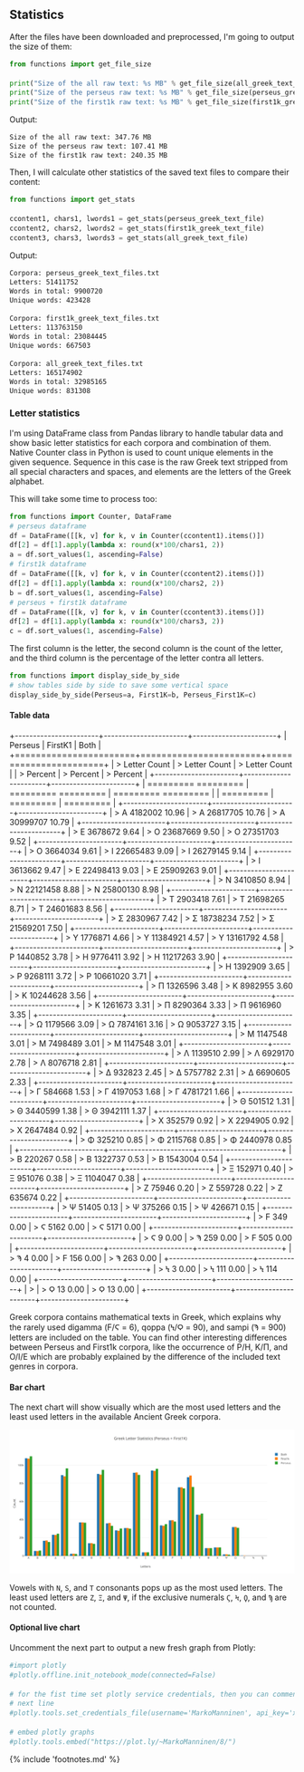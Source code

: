 ## Statistics

After the files have been downloaded and preprocessed, I'm going to
output the size of them:

```python
from functions import get_file_size

print("Size of the all raw text: %s MB" % get_file_size(all_greek_text_file))
print("Size of the perseus raw text: %s MB" % get_file_size(perseus_greek_text_file))
print("Size of the first1k raw text: %s MB" % get_file_size(first1k_greek_text_file))
```

Output:

```
Size of the all raw text: 347.76 MB
Size of the perseus raw text: 107.41 MB
Size of the first1k raw text: 240.35 MB
```

Then, I will calculate other statistics of the saved text files to
compare their content:

```python
from functions import get_stats

ccontent1, chars1, lwords1 = get_stats(perseus_greek_text_file)
ccontent2, chars2, lwords2 = get_stats(first1k_greek_text_file)
ccontent3, chars3, lwords3 = get_stats(all_greek_text_file)
```

Output:

```
Corpora: perseus_greek_text_files.txt
Letters: 51411752
Words in total: 9900720
Unique words: 423428

Corpora: first1k_greek_text_files.txt
Letters: 113763150
Words in total: 23084445
Unique words: 667503

Corpora: all_greek_text_files.txt
Letters: 165174902
Words in total: 32985165
Unique words: 831308
```

### Letter statistics

I'm using DataFrame class from Pandas library to handle tabular data
and show basic letter statistics for each corpora and combination of
them. Native Counter class in Python is used to count unique elements in
the given sequence. Sequence in this case is the raw Greek text stripped
from all special characters and spaces, and elements are the letters of
the Greek alphabet.

This will take some time to process too:

```python
from functions import Counter, DataFrame
# perseus dataframe
df = DataFrame([[k, v] for k, v in Counter(ccontent1).items()])
df[2] = df[1].apply(lambda x: round(x*100/chars1, 2))
a = df.sort_values(1, ascending=False)
# first1k dataframe
df = DataFrame([[k, v] for k, v in Counter(ccontent2).items()])
df[2] = df[1].apply(lambda x: round(x*100/chars2, 2))
b = df.sort_values(1, ascending=False)
# perseus + first1k dataframe
df = DataFrame([[k, v] for k, v in Counter(ccontent3).items()])
df[2] = df[1].apply(lambda x: round(x*100/chars3, 2))
c = df.sort_values(1, ascending=False)
```

The first column is the letter, the second column is the count of the
letter, and the third column is the percentage of the letter contra all
letters.

```python
from functions import display_side_by_side
# show tables side by side to save some vertical space
display_side_by_side(Perseus=a, First1K=b, Perseus_First1K=c)
```

#### Table data

+-----------------------+-----------------------+-----------------------+
| Perseus               | FirstK1               | Both                  |
+=======================+=======================+=======================+
| > Letter Count        | > Letter Count        | > Letter Count        |
| > Percent             | > Percent             | > Percent             |
+-----------------------+-----------------------+-----------------------+
| ========= =========   | ========= =========   | ========= =========   |
| =========             | =========             | =========             |
+-----------------------+-----------------------+-----------------------+
| > Α 4182002 10.96     | > Α 26817705 10.76    | > Α 30999707 10.79    |
+-----------------------+-----------------------+-----------------------+
| > Ε 3678672 9.64      | > Ο 23687669 9.50     | > Ο 27351703 9.52     |
+-----------------------+-----------------------+-----------------------+
| > Ο 3664034 9.61      | > Ι 22665483 9.09     | > Ι 26279145 9.14     |
+-----------------------+-----------------------+-----------------------+
| > Ι 3613662 9.47      | > Ε 22498413 9.03     | > Ε 25909263 9.01     |
+-----------------------+-----------------------+-----------------------+
| > Ν 3410850 8.94      | > Ν 22121458 8.88     | > Ν 25800130 8.98     |
+-----------------------+-----------------------+-----------------------+
| > Τ 2903418 7.61      | > Τ 21698265 8.71     | > Τ 24601683 8.56     |
+-----------------------+-----------------------+-----------------------+
| > Σ 2830967 7.42      | > Σ 18738234 7.52     | > Σ 21569201 7.50     |
+-----------------------+-----------------------+-----------------------+
| > Υ 1776871 4.66      | > Υ 11384921 4.57     | > Υ 13161792 4.58     |
+-----------------------+-----------------------+-----------------------+
| > Ρ 1440852 3.78      | > Η 9776411 3.92      | > Η 11217263 3.90     |
+-----------------------+-----------------------+-----------------------+
| > Η 1392909 3.65      | > Ρ 9268111 3.72      | > Ρ 10661020 3.71     |
+-----------------------+-----------------------+-----------------------+
| > Π 1326596 3.48      | > Κ 8982955 3.60      | > Κ 10244628 3.56     |
+-----------------------+-----------------------+-----------------------+
| > Κ 1261673 3.31      | > Π 8290364 3.33      | > Π 9616960 3.35      |
+-----------------------+-----------------------+-----------------------+
| > Ω 1179566 3.09      | > Ω 7874161 3.16      | > Ω 9053727 3.15      |
+-----------------------+-----------------------+-----------------------+
| > Μ 1147548 3.01      | > Μ 7498489 3.01      | > Μ 1147548 3.01      |
+-----------------------+-----------------------+-----------------------+
| > Λ 1139510 2.99      | > Λ 6929170 2.78      | > Λ 8076718 2.81      |
+-----------------------+-----------------------+-----------------------+
| > Δ 932823 2.45       | > Δ 5757782 2.31      | > Δ 6690605 2.33      |
+-----------------------+-----------------------+-----------------------+
| > Γ 584668 1.53       | > Γ 4197053 1.68      | > Γ 4781721 1.66      |
+-----------------------+-----------------------+-----------------------+
| > Θ 501512 1.31       | > Θ 3440599 1.38      | > Θ 3942111 1.37      |
+-----------------------+-----------------------+-----------------------+
| > Χ 352579 0.92       | > Χ 2294905 0.92      | > Χ 2647484 0.92      |
+-----------------------+-----------------------+-----------------------+
| > Φ 325210 0.85       | > Φ 2115768 0.85      | > Φ 2440978 0.85      |
+-----------------------+-----------------------+-----------------------+
| > Β 220267 0.58       | > Β 1322737 0.53      | > Β 1543004 0.54      |
+-----------------------+-----------------------+-----------------------+
| > Ξ 152971 0.40       | > Ξ 951076 0.38       | > Ξ 1104047 0.38      |
+-----------------------+-----------------------+-----------------------+
| > Ζ 75946 0.20        | > Ζ 559728 0.22       | > Ζ 635674 0.22       |
+-----------------------+-----------------------+-----------------------+
| > Ψ 51405 0.13        | > Ψ 375266 0.15       | > Ψ 426671 0.15       |
+-----------------------+-----------------------+-----------------------+
| > Ϝ 349 0.00          | > Ϛ 5162 0.00         | > Ϛ 5171 0.00         |
+-----------------------+-----------------------+-----------------------+
| > Ϛ 9 0.00            | > Ϡ 259 0.00          | > Ϝ 505 0.00          |
+-----------------------+-----------------------+-----------------------+
| > Ϡ 4 0.00            | > Ϝ 156 0.00          | > Ϡ 263 0.00          |
+-----------------------+-----------------------+-----------------------+
| > Ϟ 3 0.00            | > Ϟ 111 0.00          | > Ϟ 114 0.00          |
+-----------------------+-----------------------+-----------------------+
| >                     | > Ϙ 13 0.00           | > Ϙ 13 0.00           |
+-----------------------+-----------------------+-----------------------+

Greek corpora contains mathematical texts in Greek, which explains why
the rarely used digamma (Ϝ/Ϛ = 6), qoppa (Ϟ/Ϙ = 90), and sampi (Ϡ = 900)
letters are included on the table. You can find other interesting
differences between Perseus and First1k corpora, like the occurrence of
Ρ/Η, K/Π, and Ο/Ι/Ε which are probably explained by the difference of
the included text genres in corpora.

#### Bar chart

The next chart will show visually which are the most used letters and
the least used letters in the available Ancient Greek corpora.

![image](./media/stats.png)

Vowels with `N`, `S`, and `T` consonants pops up as the most used letters. The
least used letters are `Ζ`, `Ξ`, and `Ψ`, if the exclusive numerals `Ϛ`, `Ϟ`,
`Ϙ`, and `Ϡ` are not counted.

#### Optional live chart

Uncomment the next part to output a new fresh graph from Plotly:

```python
#import plotly
#plotly.offline.init_notebook_mode(connected=False)

# for the fist time set plotly service credentials, then you can comment
# next line
#plotly.tools.set_credentials_file(username='MarkoManninen', api_key='xyz')

# embed plotly graphs
#plotly.tools.embed("https://plot.ly/~MarkoManninen/8/")
```

{% include 'footnotes.md' %}
